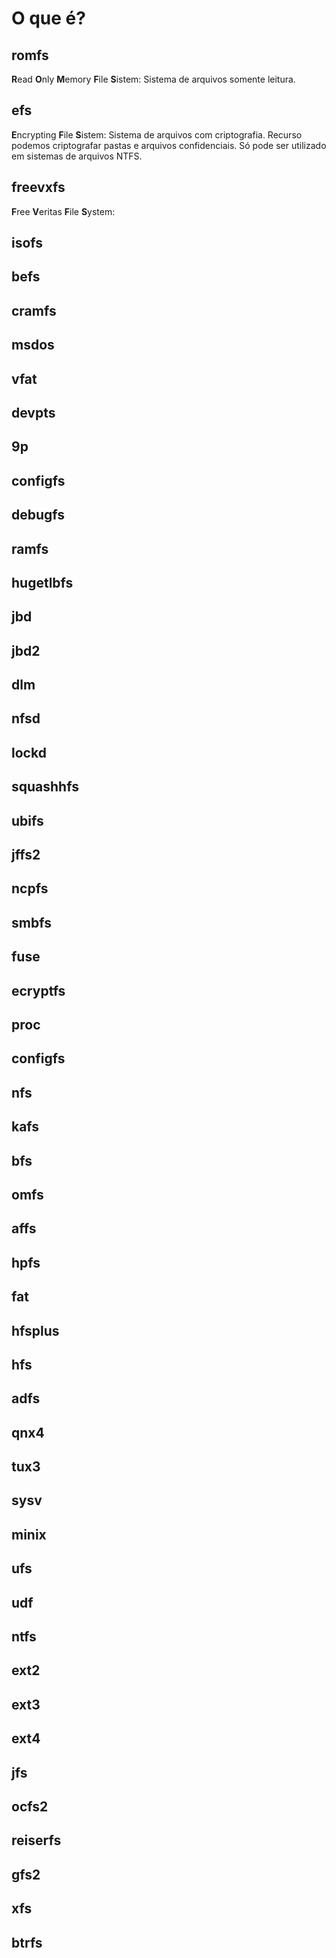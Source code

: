 # O que é?

## romfs

**R**ead **O**nly **M**emory **F**ile **S**istem: Sistema de arquivos somente leitura.

## efs

**E**ncrypting **F**ile **S**istem: Sistema de arquivos com criptografia. Recurso podemos criptografar pastas e arquivos confidenciais. Só pode ser utilizado em sistemas de arquivos NTFS. 

## freevxfs

**F**ree **V**eritas **F**ile **S**ystem: 

## isofs

## befs

## cramfs

## msdos

## vfat

## devpts

## 9p

## configfs

## debugfs

## ramfs

## hugetlbfs

## jbd

## jbd2

## dlm

## nfsd

## lockd

## squashhfs

## ubifs

## jffs2

## ncpfs

## smbfs

## fuse

## ecryptfs

## proc

## configfs

## nfs

## kafs

## bfs

## omfs

## affs

## hpfs

## fat

## hfsplus

## hfs

## adfs

## qnx4

## tux3

## sysv

## minix

## ufs

## udf

## ntfs

## ext2

## ext3

## ext4

## jfs

## ocfs2

## reiserfs

## gfs2

## xfs

## btrfs
